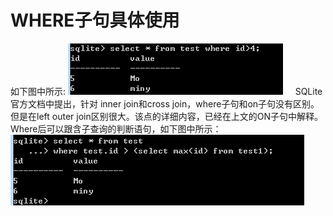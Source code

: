 # WHERE子句具体使用
如下图中所示:
<img src="../image/where1.png"/>
&nbsp;&nbsp;&nbsp;&nbsp;SQLite官方文档中提出，针对 inner join和cross join，where子句和on子句没有区别。但是在left outer join区别很大。该点的详细内容，已经在上文的ON子句中解释。
Where后可以跟含子查询的判断语句，如下图中所示：
<img src="../image/where2.png"/>

